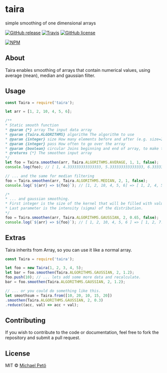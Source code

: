 # taira
simple smoothing of one dimensional arrays  

[![GitHub release](https://img.shields.io/github/release/petoem/taira.svg?style=flat-square)](https://github.com/petoem/taira/releases)
[![Travis](https://img.shields.io/travis/petoem/taira.svg?style=flat-square)](https://travis-ci.org/petoem/taira)
[![GitHub license](https://img.shields.io/badge/license-MIT-blue.svg?style=flat-square)](https://github.com/petoem/taira/blob/master/LICENSE)  

[![NPM](https://nodei.co/npm/taira.png?downloads=true)](https://www.npmjs.com/package/taira)

## About
Taira enables smoothing of arrays that contain numerical values, using average (mean), median and gaussian filter.

## Usage
``` javascript
const Taira = require('taira');

let arr = [1, 2, 10, 4, 5, 6];

/**
* Static smooth function
* @param {*} array The input data array
* @param {Taira.ALGORITHMS} algorithm The algorithm to use 
* @param {integer} size How many elements before and after (e.g. size=2, means a kernel of 2*size+1)
* @param {integer} pass How often to go over the array
* @param {boolean} circular Joins beginning and end of array, to make the array circular
* @returns {*} The smoothen input array
*/
let foo = Taira.smoothen(arr, Taira.ALGORITHMS.AVERAGE, 1, 1, false);
console.log(foo); // [ 1, 4.333333333333333, 5.333333333333333, 6.333333333333333, 5, 6 ]

// ... and the same for median filtering
foo = Taira.smoothen(arr, Taira.ALGORITHMS.MEDIAN, 2, 1, false);
console.log(`${arr} => ${foo}`); // [1, 2, 10, 4, 5, 6] => [ 1, 2, 4, 5, 5, 6 ]

/*
* ... and gaussian smoothing.
* First integer is the size of the kernel that will be filled with values from a Gaussian distribution.
* Last parameter is the intensity (sigma) of the distribution.
*/
foo = Taira.smoothen(arr, Taira.ALGORITHMS.GAUSSIAN, 2, 0.65, false);
console.log(`${arr} => ${foo}`); // [ 1, 2, 10, 4, 5, 6 ] => [ 1, 2, 7.294375204741146, 5.315049255808814, 5, 6 ]
```

## Extras

Taira inherits from Array, so you can use it like a normal array.
``` javascript
const Taira = require('taira');

let foo = new Taira(1, 2, 3, 4, 5);
let bar = foo.smoothen(Taira.ALGORITHMS.GAUSSIAN, 2, 1.2);
foo.push(10); // ... lets add some more data and recalculate.
bar = foo.smoothen(Taira.ALGORITHMS.GAUSSIAN, 2, 1.2);

// ... or you could do something like this.
let smoothsum = Taira.from([10, 20, 10, 15, 20])
.smoothen(Taira.ALGORITHMS.GAUSSIAN, 2, 0.3)
.reduce((acc, val) => acc + val);
```

## Contributing
If you wish to contribute to the code or documentation, feel free to fork the repository and submit a pull request.

## License
MIT © [Michael Petö](https://github.com/petoem)
